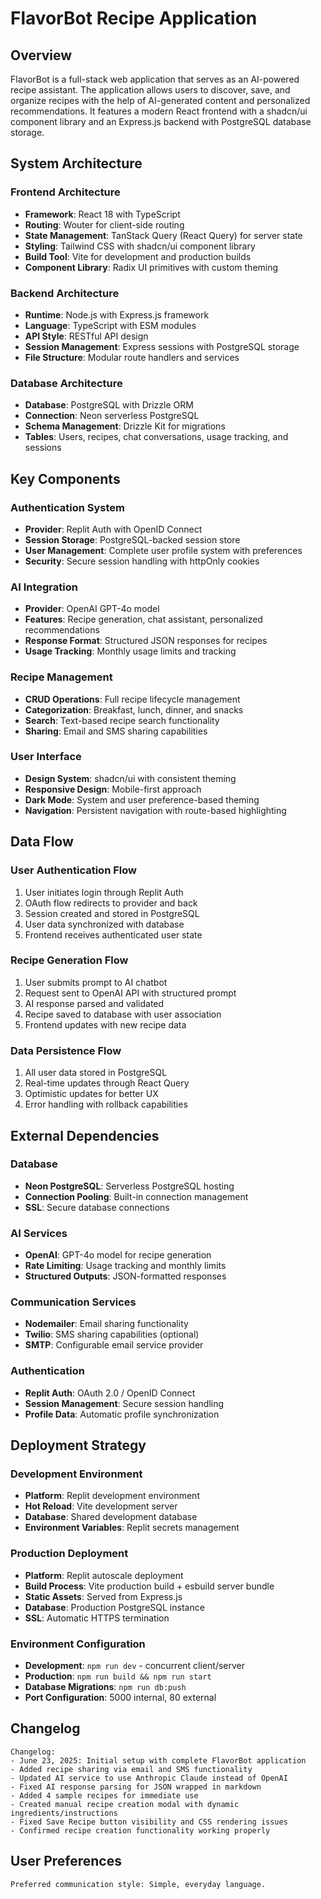# FlavorBot Recipe Application

## Overview

FlavorBot is a full-stack web application that serves as an AI-powered recipe assistant. The application allows users to discover, save, and organize recipes with the help of AI-generated content and personalized recommendations. It features a modern React frontend with a shadcn/ui component library and an Express.js backend with PostgreSQL database storage.

## System Architecture

### Frontend Architecture
- **Framework**: React 18 with TypeScript
- **Routing**: Wouter for client-side routing
- **State Management**: TanStack Query (React Query) for server state
- **Styling**: Tailwind CSS with shadcn/ui component library
- **Build Tool**: Vite for development and production builds
- **Component Library**: Radix UI primitives with custom theming

### Backend Architecture
- **Runtime**: Node.js with Express.js framework
- **Language**: TypeScript with ESM modules
- **API Style**: RESTful API design
- **Session Management**: Express sessions with PostgreSQL storage
- **File Structure**: Modular route handlers and services

### Database Architecture
- **Database**: PostgreSQL with Drizzle ORM
- **Connection**: Neon serverless PostgreSQL
- **Schema Management**: Drizzle Kit for migrations
- **Tables**: Users, recipes, chat conversations, usage tracking, and sessions

## Key Components

### Authentication System
- **Provider**: Replit Auth with OpenID Connect
- **Session Storage**: PostgreSQL-backed session store
- **User Management**: Complete user profile system with preferences
- **Security**: Secure session handling with httpOnly cookies

### AI Integration
- **Provider**: OpenAI GPT-4o model
- **Features**: Recipe generation, chat assistant, personalized recommendations
- **Response Format**: Structured JSON responses for recipes
- **Usage Tracking**: Monthly usage limits and tracking

### Recipe Management
- **CRUD Operations**: Full recipe lifecycle management
- **Categorization**: Breakfast, lunch, dinner, and snacks
- **Search**: Text-based recipe search functionality
- **Sharing**: Email and SMS sharing capabilities

### User Interface
- **Design System**: shadcn/ui with consistent theming
- **Responsive Design**: Mobile-first approach
- **Dark Mode**: System and user preference-based theming
- **Navigation**: Persistent navigation with route-based highlighting

## Data Flow

### User Authentication Flow
1. User initiates login through Replit Auth
2. OAuth flow redirects to provider and back
3. Session created and stored in PostgreSQL
4. User data synchronized with database
5. Frontend receives authenticated user state

### Recipe Generation Flow
1. User submits prompt to AI chatbot
2. Request sent to OpenAI API with structured prompt
3. AI response parsed and validated
4. Recipe saved to database with user association
5. Frontend updates with new recipe data

### Data Persistence Flow
1. All user data stored in PostgreSQL
2. Real-time updates through React Query
3. Optimistic updates for better UX
4. Error handling with rollback capabilities

## External Dependencies

### Database
- **Neon PostgreSQL**: Serverless PostgreSQL hosting
- **Connection Pooling**: Built-in connection management
- **SSL**: Secure database connections

### AI Services
- **OpenAI**: GPT-4o model for recipe generation
- **Rate Limiting**: Usage tracking and monthly limits
- **Structured Outputs**: JSON-formatted responses

### Communication Services
- **Nodemailer**: Email sharing functionality
- **Twilio**: SMS sharing capabilities (optional)
- **SMTP**: Configurable email service provider

### Authentication
- **Replit Auth**: OAuth 2.0 / OpenID Connect
- **Session Management**: Secure session handling
- **Profile Data**: Automatic profile synchronization

## Deployment Strategy

### Development Environment
- **Platform**: Replit development environment
- **Hot Reload**: Vite development server
- **Database**: Shared development database
- **Environment Variables**: Replit secrets management

### Production Deployment
- **Platform**: Replit autoscale deployment
- **Build Process**: Vite production build + esbuild server bundle
- **Static Assets**: Served from Express.js
- **Database**: Production PostgreSQL instance
- **SSL**: Automatic HTTPS termination

### Environment Configuration
- **Development**: `npm run dev` - concurrent client/server
- **Production**: `npm run build && npm run start`
- **Database Migrations**: `npm run db:push`
- **Port Configuration**: 5000 internal, 80 external

## Changelog
```
Changelog:
- June 23, 2025: Initial setup with complete FlavorBot application
- Added recipe sharing via email and SMS functionality
- Updated AI service to use Anthropic Claude instead of OpenAI
- Fixed AI response parsing for JSON wrapped in markdown
- Added 4 sample recipes for immediate use
- Created manual recipe creation modal with dynamic ingredients/instructions
- Fixed Save Recipe button visibility and CSS rendering issues
- Confirmed recipe creation functionality working properly
```

## User Preferences
```
Preferred communication style: Simple, everyday language.
```